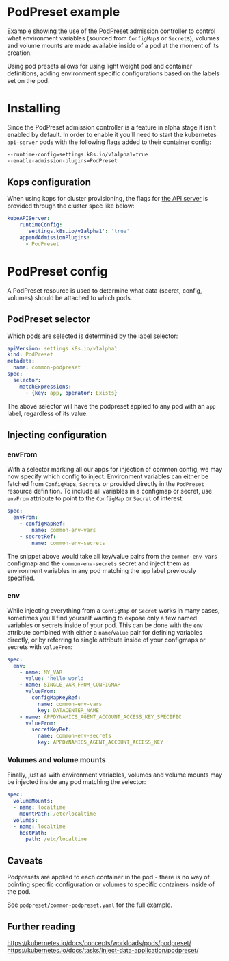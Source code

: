 # PodPreset example

Example showing the use of the
[PodPreset](https://kubernetes.io/docs/tasks/inject-data-application/podpreset/)
admission controller to control what environment variables (sourced from
`ConfigMap`s or `Secret`s), volumes and volume mounts are made available inside
of a pod at the moment of its creation.

Using pod presets allows for using light weight pod and container definitions,
adding environment specific configurations based on the labels set on the pod.

# Installing

Since the PodPreset admission controller is a feature in alpha stage it isn't
enabled by default. In order to enable it you'll need to start the kubernetes
`api-server` pods with the following flags added to their container config:

```sh
--runtime-config=settings.k8s.io/v1alpha1=true
--enable-admission-plugins=PodPreset
```

## Kops configuration

When using kops for cluster provisioning, the flags for
[the API server](https://github.com/kubernetes/kops/blob/master/docs/cluster_spec.md#kubeapiserver)
is provided through the cluster spec like below:

```yaml
kubeAPIServer:
    runtimeConfig:
      'settings.k8s.io/v1alpha1': 'true'
    appendAdmissionPlugins:
      - PodPreset
```

# PodPreset config

A PodPreset resource is used to determine what data (secret, config, volumes)
should be attached to which pods.

## PodPreset selector

Which pods are selected is determined by the label selector:

```yaml
apiVersion: settings.k8s.io/v1alpha1
kind: PodPreset
metadata:
  name: common-podpreset
spec:
  selector:
    matchExpressions:
      - {key: app, operator: Exists}
```
The above selector will have the podpreset applied to any pod with an `app`
label, regardless of its value.

## Injecting configuration

### envFrom

With a selector marking all our apps for injection of common config, we may
now specify which config to inject. Environment variables can either be fetched
from `ConfigMap`s, `Secret`s or provided directly in the `PodPreset` resource
definition. To include all variables in a configmap or secret, use `envFrom`
attribute to point to the `ConfigMap` or `Secret` of interest:

```yaml
spec:
  envFrom:
    - configMapRef:
        name: common-env-vars
    - secretRef:
        name: common-env-secrets
```

The snippet above would take all key/value pairs from the `common-env-vars`
configmap and the `common-env-secrets` secret and inject them as environment
variables in any pod matching the `app` label previously specified.

### env

While injecting everything from a `ConfigMap` or `Secret` works in many cases,
sometimes you'll find yourself wanting to expose only a few named variables or
secrets inside of your pod. This can be done with the `env` attribute combined
with either a `name`/`value` pair for defining variables directly, or by
referring to single attribute inside of your configmaps or secrets with
`valueFrom`:

```yaml
spec:
  env:
    - name: MY_VAR
      value: 'hello world'
    - name: SINGLE_VAR_FROM_CONFIGMAP
      valueFrom:
        configMapKeyRef:
          name: common-env-vars
          key: DATACENTER_NAME
    - name: APPDYNAMICS_AGENT_ACCOUNT_ACCESS_KEY_SPECIFIC
      valueFrom:
        secretKeyRef:
          name: common-env-secrets
          key: APPDYNAMICS_AGENT_ACCOUNT_ACCESS_KEY
```

### Volumes and volume mounts

Finally, just as with environment variables, volumes and volume mounts may
be injected inside any pod matching the selector:

```yaml
spec:
  volumeMounts:
  - name: localtime
    mountPath: /etc/localtime
  volumes:
  - name: localtime
    hostPath:
      path: /etc/localtime
```

## Caveats

Podpresets are applied to each container in the pod - there is no way of
pointing specific configuration or volumes to specific containers inside
of the pod.

See `podpreset/common-podpreset.yaml` for the full example.

## Further reading

https://kubernetes.io/docs/concepts/workloads/pods/podpreset/
https://kubernetes.io/docs/tasks/inject-data-application/podpreset/
